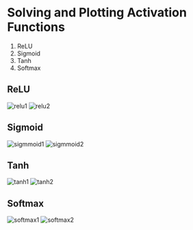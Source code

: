 # Solving and Plotting Activation Functions

1. ReLU
2. Sigmoid
3. Tanh
4. Softmax

## ReLU

![relu1](./Plots/relu-plot.png)
![relu2](./Mathematics/ReLU.jpg)

## Sigmoid

![sigmmoid1](./Plots/sigmoid.png)
![sigmmoid2](./Mathematics/Sigmoid.jpg)

## Tanh

![tanh1](./Plots/tanh_graph.png)
![tanh2](./Mathematics/Tanh.jpg)

## Softmax

![softmax1](./Plots/softmax-plot.png)
![softmax2](./Mathematics/Softmax.jpg)
